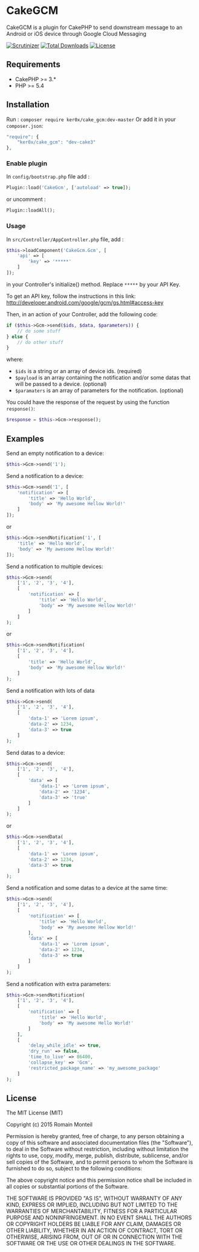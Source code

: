 # CakeGCM

CakeGCM is a plugin for CakePHP to send downstream message to an Android or iOS device through Google Cloud Messaging

[![Scrutinizer](https://img.shields.io/scrutinizer/g/ker0x/CakeGCM.svg?style=flat-square)](https://scrutinizer-ci.com/g/ker0x/CakeGCM/?branch=cake3)
[![Total Downloads](https://img.shields.io/packagist/dt/ker0x/cake_gcm.svg?style=flat-square)](https://packagist.org/packages/ker0x/cake_gcm)
[![License](https://img.shields.io/badge/license-MIT-brightgreen.svg?style=flat-square)](https://packagist.org/packages/ker0x/cake_gcm)

## Requirements

* CakePHP >= 3.*
* PHP >= 5.4

## Installation
Run : `composer require ker0x/cake_gcm:dev-master`
Or add it in your `composer.json`:
``` php
"require": {
    "ker0x/cake_gcm": "dev-cake3"
},
```

### Enable plugin
In `config/bootstrap.php` file add :
```php
Plugin::load('CakeGcm', ['autoload' => true]);
```
or uncomment :
```php
Plugin::loadAll();
```
### Usage
In `src/Controller/AppController.php` file, add :
```php
$this->loadComponent('CakeGcm.Gcm', [
    'api' => [
        'key' => '*****'
    ]
]);
```
in your Controller's initialize() method. Replace `*****` by your API Key.

To get an API key, follow the instructions in this link: http://developer.android.com/google/gcm/gs.html#access-key

Then, in an action of your Controller, add the following code:
```php
if ($this->Gcm->send($ids, $data, $parameters)) {
    // do some stuff
} else {
    // do other stuff
}
```
where:

 * `$ids` is a string or an array of device ids. (required)
 * `$payload` is an array containing the notification and/or some datas that will be passed to a device. (optional)
 * `$paramaters` is an array of parameters for the notification. (optional)

You could have the response of the request by using the function `response()`:
```php
$response = $this->Gcm->response();
```
## Examples

Send an empty notification to a device:
```php
$this->Gcm->send('1');
```

Send a notification to a device:
```php
$this->Gcm->send('1', [
    'notification' => [
        'title' => 'Hello World',
        'body' => 'My awesome Hellow World!'
    ]
]);
```
or
```php
$this->Gcm->sendNotification('1', [
    'title' => 'Hello World',
    'body' => 'My awesome Hellow World!'
]);
```

Send a notification to multiple devices:
```php
$this->Gcm->send(
    ['1', '2', '3', '4'],
    [
        'notification' => [
            'title' => 'Hello World',
            'body' => 'My awesome Hellow World!'
        ]
    ]
);
```
or
```php
$this->Gcm->sendNotification(
    ['1', '2', '3', '4'],
    [
        'title' => 'Hello World',
        'body' => 'My awesome Hellow World!'
    ]
);
```

Send a notification with lots of data
```php
$this->Gcm->send(
    ['1', '2', '3', '4'],
    [
        'data-1' => 'Lorem ipsum',
        'data-2' => 1234,
        'data-3' => true
    ]
);
```

Send datas to a device:
```php
$this->Gcm->send(
    ['1', '2', '3', '4'],
    [
        'data' => [
            'data-1' => 'Lorem ipsum',
            'data-2' => '1234',
            'data-3' => 'true'
        ]
    ]
);
```
or
```php
$this->Gcm->sendData(
    ['1', '2', '3', '4'],
    [
        'data-1' => 'Lorem ipsum',
        'data-2' => 1234,
        'data-3' => true
    ]
);
```

Send a notification and some datas to a device at the same time:
```php
$this->Gcm->send(
    ['1', '2', '3', '4'],
    [
        'notification' => [
            'title' => 'Hello World',
            'body' => 'My awesome Hellow World!'
        ],
        'data' => [
            'data-1' => 'Lorem ipsum',
            'data-2' => 1234,
            'data-3' => true
        ]
    ]
);
```

Send a notification with extra parameters:
```php
$this->Gcm->sendNotification(
    ['1', '2', '3', '4'],
    [
        'notification' => [
            'title' => 'Hello World',
            'body' => 'My awesome Hello World!'
        ]
    ],
    [
        'delay_while_idle' => true,
        'dry_run' => false,
        'time_to_live' => 86400,
        'collapse_key' => 'Gcm',
        'restricted_package_name' => 'my_awesome_package'
    ]
);
```
## License

The MIT License (MIT)

Copyright (c) 2015 Romain Monteil

Permission is hereby granted, free of charge, to any person obtaining a copy
of this software and associated documentation files (the "Software"), to deal
in the Software without restriction, including without limitation the rights
to use, copy, modify, merge, publish, distribute, sublicense, and/or sell
copies of the Software, and to permit persons to whom the Software is
furnished to do so, subject to the following conditions:

The above copyright notice and this permission notice shall be included in all
copies or substantial portions of the Software.

THE SOFTWARE IS PROVIDED "AS IS", WITHOUT WARRANTY OF ANY KIND, EXPRESS OR
IMPLIED, INCLUDING BUT NOT LIMITED TO THE WARRANTIES OF MERCHANTABILITY,
FITNESS FOR A PARTICULAR PURPOSE AND NONINFRINGEMENT. IN NO EVENT SHALL THE
AUTHORS OR COPYRIGHT HOLDERS BE LIABLE FOR ANY CLAIM, DAMAGES OR OTHER
LIABILITY, WHETHER IN AN ACTION OF CONTRACT, TORT OR OTHERWISE, ARISING FROM,
OUT OF OR IN CONNECTION WITH THE SOFTWARE OR THE USE OR OTHER DEALINGS IN THE
SOFTWARE.
